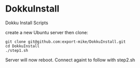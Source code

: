 # DokkuInstall
Dokku Install Scripts

create a new Ubuntu server then clone:
```
git clone git@github.com:export-mike/DokkuInstall.git
cd DokkuInstall
./step1.sh
```
Server will now reboot. Connect againt to follow with step2.sh
